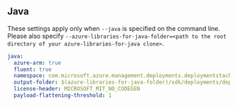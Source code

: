 ## Java

These settings apply only when `--java` is specified on the command line.
Please also specify `--azure-libraries-for-java-folder=<path to the root directory of your azure-libraries-for-java clone>`.

``` yaml $(java)
java:
  azure-arm: true
  fluent: true
  namespace: com.microsoft.azure.management.deployments.deploymentstacks
  output-folder: $(azure-libraries-for-java-folder)/sdk/deployments/deploymentstacks
  license-header: MICROSOFT_MIT_NO_CODEGEN
  payload-flattening-threshold: 1
```
